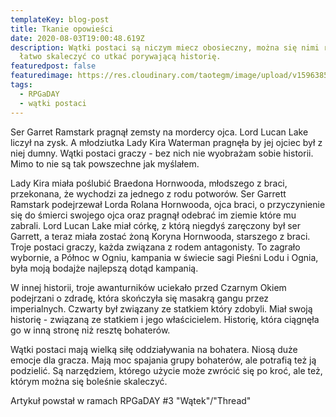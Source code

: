 ```yaml
---
templateKey: blog-post
title: Tkanie opowieści
date: 2020-08-03T19:00:48.619Z
description: Wątki postaci są niczym miecz obosieczny, można się nimi równie
  łatwo skaleczyć co utkać porywającą historię.
featuredpost: false
featuredimage: https://res.cloudinary.com/taotegm/image/upload/v1596385702/taotegm/rpg_lfwb37.jpg
tags:
  - RPGaDAY
  - wątki postaci
---
```

Ser Garret Ramstark pragnął zemsty na mordercy ojca. Lord Lucan Lake liczył na zysk. A młodziutka Lady Kira Waterman pragnęła by jej ojciec był z niej dumny. Wątki postaci graczy - bez nich nie wyobrażam sobie historii. Mimo to nie są tak powszechne jak myślałem.

Lady Kira miała poślubić Braedona Hornwooda, młodszego z braci, przekonana, że wychodzi za jednego z rodu potworów. Ser Garrett Ramstark podejrzewał Lorda Rolana Hornwooda, ojca braci, o przyczynienie się do śmierci swojego ojca oraz pragnął odebrać im ziemie które mu zabrali. Lord Lucan Lake miał córkę, z którą niegdyś zaręczony był ser Garrett, a teraz miała zostać żoną Koryna Hornwooda, starszego z braci. Troje postaci graczy, każda związana z rodem antagonisty. To zagrało wybornie, a Północ w Ogniu, kampania w świecie sagi Pieśni Lodu i Ognia, była moją bodajże najlepszą dotąd kampanią.

W innej historii, troje awanturników uciekało przed Czarnym Okiem podejrzani o zdradę, która skończyła się masakrą gangu przez imperialnych. Czwarty był związany ze statkiem który zdobyli. Miał swoją historię - związaną ze statkiem i jego właścicielem. Historię, która ciągnęła go w inną stronę niż resztę bohaterów. 

Wątki postaci mają wielką siłę oddziaływania na bohatera. Niosą duże emocje dla gracza. Mają moc spajania grupy bohaterów, ale potrafią też ją podzielić. Są narzędziem, którego użycie może zwrócić się po kroć, ale też, którym można się boleśnie skaleczyć.

Artykuł powstał w ramach RPGaDAY #3 "Wątek"/"Thread"
